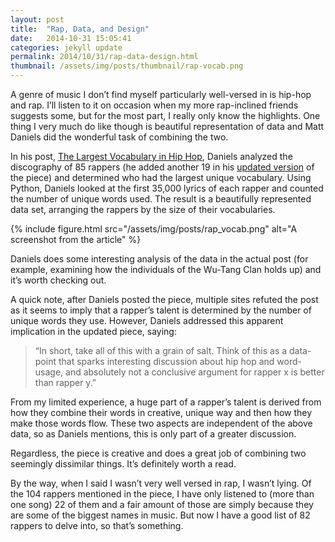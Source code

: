 ```yaml
---
layout: post
title:  "Rap, Data, and Design"
date:   2014-10-31 15:05:41
categories: jekyll update
permalink: 2014/10/31/rap-data-design.html
thumbnail: /assets/img/posts/thumbnail/rap-vocab.png
---
```


A genre of music I don’t find myself particularly well-versed in is hip-hop and rap. I’ll listen to it on occasion when my more rap-inclined friends suggests some, but for the most part, I really only know the highlights. One thing I very much do like though is beautiful representation of data and Matt Daniels did the wonderful task of combining the two.

In his post, [The Largest Vocabulary in Hip Hop](http://experiments.undercurrent.com/), Daniels analyzed the discography of 85 rappers (he added another 19 in his [updated version](http://mfdaniels.tumblr.com/post/93313634355/updated-rappers-sorted-by-size-of-vocabulary-20-new/) of the piece) and determined who had the largest unique vocabulary. Using Python, Daniels looked at the first 35,000 lyrics of each rapper and counted the number of unique words used. The result is a beautifully represented data set, arranging the rappers by the size of their vocabularies.

{% include figure.html src="/assets/img/posts/rap_vocab.png" alt="A screenshot from the article" %}

Daniels does some interesting analysis of the data in the actual post (for example, examining how the individuals of the Wu-Tang Clan holds up) and it’s worth checking out.

A quick note, after Daniels posted the piece, multiple sites refuted the post as it seems to imply that a rapper’s talent is determined by the number of unique words they use. However, Daniels addressed this apparent implication in the updated piece, saying: 

> “In short, take all of this with a grain of salt. Think of this as a data-point that sparks interesting discussion about hip hop and word-usage, and absolutely not a conclusive argument for rapper x is better than rapper y.”

From my limited experience, a huge part of a rapper’s talent is derived from how they combine their words in creative, unique way and then how they make those words flow. These two aspects are independent of the above data, so as Daniels mentions, this is only part of a greater discussion. 

Regardless, the piece is creative and does a great job of combining two seemingly dissimilar things. It’s definitely worth a read.

By the way, when I said I wasn’t very well versed in rap, I wasn’t lying. Of the 104 rappers mentioned in the piece, I have only listened to (more than one song) 22 of them and a fair amount of those are simply because they are some of the biggest names in music. But now I have a good list of 82 rappers to delve into, so that’s something.

